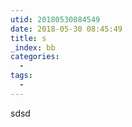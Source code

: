 ```yaml
---
utid: 20180530084549
date: 2018-05-30 08:45:49
title: s
_index: bb
categories:
  -
tags:
  -
---
```


sdsd